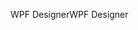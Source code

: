 <span data-ttu-id="d1e3d-101">WPF Designer</span><span class="sxs-lookup"><span data-stu-id="d1e3d-101">WPF Designer</span></span>